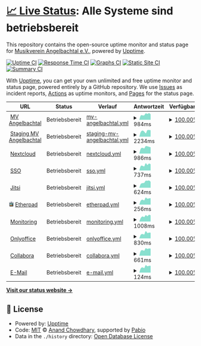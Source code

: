 # [📈 Live Status](https://status.mv-angelbachtal.de): <!--live status--> **Alle Systeme sind betriebsbereit**

This repository contains the open-source uptime monitor and status page for [Musikverein Angelbachtal e.V.](https://www.mv-angelbachtal.de), powered by [Upptime](https://github.com/upptime/upptime).

[![Uptime CI](https://github.com/mvangelbachtal/upptime/workflows/Uptime%20CI/badge.svg)](https://github.com/mvangelbachtal/upptime/actions?query=workflow%3A%22Uptime+CI%22)
[![Response Time CI](https://github.com/mvangelbachtal/upptime/workflows/Response%20Time%20CI/badge.svg)](https://github.com/mvangelbachtal/upptime/actions?query=workflow%3A%22Response+Time+CI%22)
[![Graphs CI](https://github.com/mvangelbachtal/upptime/workflows/Graphs%20CI/badge.svg)](https://github.com/mvangelbachtal/upptime/actions?query=workflow%3A%22Graphs+CI%22)
[![Static Site CI](https://github.com/mvangelbachtal/upptime/workflows/Static%20Site%20CI/badge.svg)](https://github.com/mvangelbachtal/upptime/actions?query=workflow%3A%22Static+Site+CI%22)
[![Summary CI](https://github.com/mvangelbachtal/upptime/workflows/Summary%20CI/badge.svg)](https://github.com/mvangelbachtal/upptime/actions?query=workflow%3A%22Summary+CI%22)

With [Upptime](https://upptime.js.org), you can get your own unlimited and free uptime monitor and status page, powered entirely by a GitHub repository. We use [Issues](https://github.com/mvangelbachtal/upptime/issues) as incident reports, [Actions](https://github.com/mvangelbachtal/upptime/actions) as uptime monitors, and [Pages](https://status.mv-angelbachtal.de) for the status page.

<!--start: status pages-->
<!-- This summary is generated by Upptime (https://github.com/upptime/upptime) -->
<!-- Do not edit this manually, your changes will be overwritten -->
<!-- prettier-ignore -->
| URL | Status | Verlauf | Antwortzeit | Verfügbarkeit |
| --- | ------ | ------- | ------------- | ------ |
| <img alt="" src="https://resources.mv-angelbachtal.de/logos/mva_logo.svg" height="13"> [MV Angelbachtal](https://www.mv-angelbachtal.de) | Betriebsbereit | [mv-angelbachtal.yml](https://github.com/mvangelbachtal/upptime/commits/HEAD/history/mv-angelbachtal.yml) | <details><summary><img alt="Antwortzeitdiagramm" src="./graphs/mv-angelbachtal/response-time-week.png" height="20"> 984ms</summary><br><a href="https://status.mv-angelbachtal.de/history/mv-angelbachtal"><img alt="Antwortzeit 1038" src="https://img.shields.io/endpoint?url=https%3A%2F%2Fraw.githubusercontent.com%2Fmvangelbachtal%2Fupptime%2FHEAD%2Fapi%2Fmv-angelbachtal%2Fresponse-time.json"></a><br><a href="https://status.mv-angelbachtal.de/history/mv-angelbachtal"><img alt="Antwortzeit der letzten 24 Stunden 781" src="https://img.shields.io/endpoint?url=https%3A%2F%2Fraw.githubusercontent.com%2Fmvangelbachtal%2Fupptime%2FHEAD%2Fapi%2Fmv-angelbachtal%2Fresponse-time-day.json"></a><br><a href="https://status.mv-angelbachtal.de/history/mv-angelbachtal"><img alt="Antwortzeit der letzten 7 Tage 984" src="https://img.shields.io/endpoint?url=https%3A%2F%2Fraw.githubusercontent.com%2Fmvangelbachtal%2Fupptime%2FHEAD%2Fapi%2Fmv-angelbachtal%2Fresponse-time-week.json"></a><br><a href="https://status.mv-angelbachtal.de/history/mv-angelbachtal"><img alt="Antwortzeit der letzten 30 Tage 1065" src="https://img.shields.io/endpoint?url=https%3A%2F%2Fraw.githubusercontent.com%2Fmvangelbachtal%2Fupptime%2FHEAD%2Fapi%2Fmv-angelbachtal%2Fresponse-time-month.json"></a><br><a href="https://status.mv-angelbachtal.de/history/mv-angelbachtal"><img alt="Antwortzeit des letzten Jahres 1029" src="https://img.shields.io/endpoint?url=https%3A%2F%2Fraw.githubusercontent.com%2Fmvangelbachtal%2Fupptime%2FHEAD%2Fapi%2Fmv-angelbachtal%2Fresponse-time-year.json"></a></details> | <details><summary><a href="https://status.mv-angelbachtal.de/history/mv-angelbachtal">100.00%</a></summary><a href="https://status.mv-angelbachtal.de/history/mv-angelbachtal"><img alt="Verfügbarkeit 99.98%" src="https://img.shields.io/endpoint?url=https%3A%2F%2Fraw.githubusercontent.com%2Fmvangelbachtal%2Fupptime%2FHEAD%2Fapi%2Fmv-angelbachtal%2Fuptime.json"></a><br><a href="https://status.mv-angelbachtal.de/history/mv-angelbachtal"><img alt="Verfügbarkeit der letzten 24 Stunden 100.00%" src="https://img.shields.io/endpoint?url=https%3A%2F%2Fraw.githubusercontent.com%2Fmvangelbachtal%2Fupptime%2FHEAD%2Fapi%2Fmv-angelbachtal%2Fuptime-day.json"></a><br><a href="https://status.mv-angelbachtal.de/history/mv-angelbachtal"><img alt="Verfügbarkeit der letzten 7 Tage 100.00%" src="https://img.shields.io/endpoint?url=https%3A%2F%2Fraw.githubusercontent.com%2Fmvangelbachtal%2Fupptime%2FHEAD%2Fapi%2Fmv-angelbachtal%2Fuptime-week.json"></a><br><a href="https://status.mv-angelbachtal.de/history/mv-angelbachtal"><img alt="Verfügbarkeit der letzten 30 Tage 100.00%" src="https://img.shields.io/endpoint?url=https%3A%2F%2Fraw.githubusercontent.com%2Fmvangelbachtal%2Fupptime%2FHEAD%2Fapi%2Fmv-angelbachtal%2Fuptime-month.json"></a><br><a href="https://status.mv-angelbachtal.de/history/mv-angelbachtal"><img alt="Verfügbarkeit des letzten Jahres 100.00%" src="https://img.shields.io/endpoint?url=https%3A%2F%2Fraw.githubusercontent.com%2Fmvangelbachtal%2Fupptime%2FHEAD%2Fapi%2Fmv-angelbachtal%2Fuptime-year.json"></a></details>
| <img alt="" src="https://resources.mv-angelbachtal.de/logos/mva_logo.svg" height="13"> [Staging MV Angelbachtal](https://staging.mv-angelbachtal.de) | Betriebsbereit | [staging-mv-angelbachtal.yml](https://github.com/mvangelbachtal/upptime/commits/HEAD/history/staging-mv-angelbachtal.yml) | <details><summary><img alt="Antwortzeitdiagramm" src="./graphs/staging-mv-angelbachtal/response-time-week.png" height="20"> 2234ms</summary><br><a href="https://status.mv-angelbachtal.de/history/staging-mv-angelbachtal"><img alt="Antwortzeit 2095" src="https://img.shields.io/endpoint?url=https%3A%2F%2Fraw.githubusercontent.com%2Fmvangelbachtal%2Fupptime%2FHEAD%2Fapi%2Fstaging-mv-angelbachtal%2Fresponse-time.json"></a><br><a href="https://status.mv-angelbachtal.de/history/staging-mv-angelbachtal"><img alt="Antwortzeit der letzten 24 Stunden 2288" src="https://img.shields.io/endpoint?url=https%3A%2F%2Fraw.githubusercontent.com%2Fmvangelbachtal%2Fupptime%2FHEAD%2Fapi%2Fstaging-mv-angelbachtal%2Fresponse-time-day.json"></a><br><a href="https://status.mv-angelbachtal.de/history/staging-mv-angelbachtal"><img alt="Antwortzeit der letzten 7 Tage 2234" src="https://img.shields.io/endpoint?url=https%3A%2F%2Fraw.githubusercontent.com%2Fmvangelbachtal%2Fupptime%2FHEAD%2Fapi%2Fstaging-mv-angelbachtal%2Fresponse-time-week.json"></a><br><a href="https://status.mv-angelbachtal.de/history/staging-mv-angelbachtal"><img alt="Antwortzeit der letzten 30 Tage 1909" src="https://img.shields.io/endpoint?url=https%3A%2F%2Fraw.githubusercontent.com%2Fmvangelbachtal%2Fupptime%2FHEAD%2Fapi%2Fstaging-mv-angelbachtal%2Fresponse-time-month.json"></a><br><a href="https://status.mv-angelbachtal.de/history/staging-mv-angelbachtal"><img alt="Antwortzeit des letzten Jahres 2071" src="https://img.shields.io/endpoint?url=https%3A%2F%2Fraw.githubusercontent.com%2Fmvangelbachtal%2Fupptime%2FHEAD%2Fapi%2Fstaging-mv-angelbachtal%2Fresponse-time-year.json"></a></details> | <details><summary><a href="https://status.mv-angelbachtal.de/history/staging-mv-angelbachtal">100.00%</a></summary><a href="https://status.mv-angelbachtal.de/history/staging-mv-angelbachtal"><img alt="Verfügbarkeit 99.97%" src="https://img.shields.io/endpoint?url=https%3A%2F%2Fraw.githubusercontent.com%2Fmvangelbachtal%2Fupptime%2FHEAD%2Fapi%2Fstaging-mv-angelbachtal%2Fuptime.json"></a><br><a href="https://status.mv-angelbachtal.de/history/staging-mv-angelbachtal"><img alt="Verfügbarkeit der letzten 24 Stunden 100.00%" src="https://img.shields.io/endpoint?url=https%3A%2F%2Fraw.githubusercontent.com%2Fmvangelbachtal%2Fupptime%2FHEAD%2Fapi%2Fstaging-mv-angelbachtal%2Fuptime-day.json"></a><br><a href="https://status.mv-angelbachtal.de/history/staging-mv-angelbachtal"><img alt="Verfügbarkeit der letzten 7 Tage 100.00%" src="https://img.shields.io/endpoint?url=https%3A%2F%2Fraw.githubusercontent.com%2Fmvangelbachtal%2Fupptime%2FHEAD%2Fapi%2Fstaging-mv-angelbachtal%2Fuptime-week.json"></a><br><a href="https://status.mv-angelbachtal.de/history/staging-mv-angelbachtal"><img alt="Verfügbarkeit der letzten 30 Tage 100.00%" src="https://img.shields.io/endpoint?url=https%3A%2F%2Fraw.githubusercontent.com%2Fmvangelbachtal%2Fupptime%2FHEAD%2Fapi%2Fstaging-mv-angelbachtal%2Fuptime-month.json"></a><br><a href="https://status.mv-angelbachtal.de/history/staging-mv-angelbachtal"><img alt="Verfügbarkeit des letzten Jahres 100.00%" src="https://img.shields.io/endpoint?url=https%3A%2F%2Fraw.githubusercontent.com%2Fmvangelbachtal%2Fupptime%2FHEAD%2Fapi%2Fstaging-mv-angelbachtal%2Fuptime-year.json"></a></details>
| <img alt="" src="https://icons.duckduckgo.com/ip3/cloud.mv-angelbachtal.de.ico" height="13"> [Nextcloud](https://cloud.mv-angelbachtal.de) | Betriebsbereit | [nextcloud.yml](https://github.com/mvangelbachtal/upptime/commits/HEAD/history/nextcloud.yml) | <details><summary><img alt="Antwortzeitdiagramm" src="./graphs/nextcloud/response-time-week.png" height="20"> 986ms</summary><br><a href="https://status.mv-angelbachtal.de/history/nextcloud"><img alt="Antwortzeit 998" src="https://img.shields.io/endpoint?url=https%3A%2F%2Fraw.githubusercontent.com%2Fmvangelbachtal%2Fupptime%2FHEAD%2Fapi%2Fnextcloud%2Fresponse-time.json"></a><br><a href="https://status.mv-angelbachtal.de/history/nextcloud"><img alt="Antwortzeit der letzten 24 Stunden 816" src="https://img.shields.io/endpoint?url=https%3A%2F%2Fraw.githubusercontent.com%2Fmvangelbachtal%2Fupptime%2FHEAD%2Fapi%2Fnextcloud%2Fresponse-time-day.json"></a><br><a href="https://status.mv-angelbachtal.de/history/nextcloud"><img alt="Antwortzeit der letzten 7 Tage 986" src="https://img.shields.io/endpoint?url=https%3A%2F%2Fraw.githubusercontent.com%2Fmvangelbachtal%2Fupptime%2FHEAD%2Fapi%2Fnextcloud%2Fresponse-time-week.json"></a><br><a href="https://status.mv-angelbachtal.de/history/nextcloud"><img alt="Antwortzeit der letzten 30 Tage 968" src="https://img.shields.io/endpoint?url=https%3A%2F%2Fraw.githubusercontent.com%2Fmvangelbachtal%2Fupptime%2FHEAD%2Fapi%2Fnextcloud%2Fresponse-time-month.json"></a><br><a href="https://status.mv-angelbachtal.de/history/nextcloud"><img alt="Antwortzeit des letzten Jahres 996" src="https://img.shields.io/endpoint?url=https%3A%2F%2Fraw.githubusercontent.com%2Fmvangelbachtal%2Fupptime%2FHEAD%2Fapi%2Fnextcloud%2Fresponse-time-year.json"></a></details> | <details><summary><a href="https://status.mv-angelbachtal.de/history/nextcloud">100.00%</a></summary><a href="https://status.mv-angelbachtal.de/history/nextcloud"><img alt="Verfügbarkeit 99.63%" src="https://img.shields.io/endpoint?url=https%3A%2F%2Fraw.githubusercontent.com%2Fmvangelbachtal%2Fupptime%2FHEAD%2Fapi%2Fnextcloud%2Fuptime.json"></a><br><a href="https://status.mv-angelbachtal.de/history/nextcloud"><img alt="Verfügbarkeit der letzten 24 Stunden 100.00%" src="https://img.shields.io/endpoint?url=https%3A%2F%2Fraw.githubusercontent.com%2Fmvangelbachtal%2Fupptime%2FHEAD%2Fapi%2Fnextcloud%2Fuptime-day.json"></a><br><a href="https://status.mv-angelbachtal.de/history/nextcloud"><img alt="Verfügbarkeit der letzten 7 Tage 100.00%" src="https://img.shields.io/endpoint?url=https%3A%2F%2Fraw.githubusercontent.com%2Fmvangelbachtal%2Fupptime%2FHEAD%2Fapi%2Fnextcloud%2Fuptime-week.json"></a><br><a href="https://status.mv-angelbachtal.de/history/nextcloud"><img alt="Verfügbarkeit der letzten 30 Tage 100.00%" src="https://img.shields.io/endpoint?url=https%3A%2F%2Fraw.githubusercontent.com%2Fmvangelbachtal%2Fupptime%2FHEAD%2Fapi%2Fnextcloud%2Fuptime-month.json"></a><br><a href="https://status.mv-angelbachtal.de/history/nextcloud"><img alt="Verfügbarkeit des letzten Jahres 99.59%" src="https://img.shields.io/endpoint?url=https%3A%2F%2Fraw.githubusercontent.com%2Fmvangelbachtal%2Fupptime%2FHEAD%2Fapi%2Fnextcloud%2Fuptime-year.json"></a></details>
| <img alt="" src="https://www.keycloak.org/resources/images/icon.svg" height="13"> [SSO](https://accounts.mv-angelbachtal.de) | Betriebsbereit | [sso.yml](https://github.com/mvangelbachtal/upptime/commits/HEAD/history/sso.yml) | <details><summary><img alt="Antwortzeitdiagramm" src="./graphs/sso/response-time-week.png" height="20"> 737ms</summary><br><a href="https://status.mv-angelbachtal.de/history/sso"><img alt="Antwortzeit 732" src="https://img.shields.io/endpoint?url=https%3A%2F%2Fraw.githubusercontent.com%2Fmvangelbachtal%2Fupptime%2FHEAD%2Fapi%2Fsso%2Fresponse-time.json"></a><br><a href="https://status.mv-angelbachtal.de/history/sso"><img alt="Antwortzeit der letzten 24 Stunden 636" src="https://img.shields.io/endpoint?url=https%3A%2F%2Fraw.githubusercontent.com%2Fmvangelbachtal%2Fupptime%2FHEAD%2Fapi%2Fsso%2Fresponse-time-day.json"></a><br><a href="https://status.mv-angelbachtal.de/history/sso"><img alt="Antwortzeit der letzten 7 Tage 737" src="https://img.shields.io/endpoint?url=https%3A%2F%2Fraw.githubusercontent.com%2Fmvangelbachtal%2Fupptime%2FHEAD%2Fapi%2Fsso%2Fresponse-time-week.json"></a><br><a href="https://status.mv-angelbachtal.de/history/sso"><img alt="Antwortzeit der letzten 30 Tage 744" src="https://img.shields.io/endpoint?url=https%3A%2F%2Fraw.githubusercontent.com%2Fmvangelbachtal%2Fupptime%2FHEAD%2Fapi%2Fsso%2Fresponse-time-month.json"></a><br><a href="https://status.mv-angelbachtal.de/history/sso"><img alt="Antwortzeit des letzten Jahres 736" src="https://img.shields.io/endpoint?url=https%3A%2F%2Fraw.githubusercontent.com%2Fmvangelbachtal%2Fupptime%2FHEAD%2Fapi%2Fsso%2Fresponse-time-year.json"></a></details> | <details><summary><a href="https://status.mv-angelbachtal.de/history/sso">100.00%</a></summary><a href="https://status.mv-angelbachtal.de/history/sso"><img alt="Verfügbarkeit 99.39%" src="https://img.shields.io/endpoint?url=https%3A%2F%2Fraw.githubusercontent.com%2Fmvangelbachtal%2Fupptime%2FHEAD%2Fapi%2Fsso%2Fuptime.json"></a><br><a href="https://status.mv-angelbachtal.de/history/sso"><img alt="Verfügbarkeit der letzten 24 Stunden 100.00%" src="https://img.shields.io/endpoint?url=https%3A%2F%2Fraw.githubusercontent.com%2Fmvangelbachtal%2Fupptime%2FHEAD%2Fapi%2Fsso%2Fuptime-day.json"></a><br><a href="https://status.mv-angelbachtal.de/history/sso"><img alt="Verfügbarkeit der letzten 7 Tage 100.00%" src="https://img.shields.io/endpoint?url=https%3A%2F%2Fraw.githubusercontent.com%2Fmvangelbachtal%2Fupptime%2FHEAD%2Fapi%2Fsso%2Fuptime-week.json"></a><br><a href="https://status.mv-angelbachtal.de/history/sso"><img alt="Verfügbarkeit der letzten 30 Tage 99.81%" src="https://img.shields.io/endpoint?url=https%3A%2F%2Fraw.githubusercontent.com%2Fmvangelbachtal%2Fupptime%2FHEAD%2Fapi%2Fsso%2Fuptime-month.json"></a><br><a href="https://status.mv-angelbachtal.de/history/sso"><img alt="Verfügbarkeit des letzten Jahres 99.33%" src="https://img.shields.io/endpoint?url=https%3A%2F%2Fraw.githubusercontent.com%2Fmvangelbachtal%2Fupptime%2FHEAD%2Fapi%2Fsso%2Fuptime-year.json"></a></details>
| <img alt="" src="https://icons.duckduckgo.com/ip3/meet.mv-angelbachtal.de.ico" height="13"> [Jitsi](https://meet.mv-angelbachtal.de) | Betriebsbereit | [jitsi.yml](https://github.com/mvangelbachtal/upptime/commits/HEAD/history/jitsi.yml) | <details><summary><img alt="Antwortzeitdiagramm" src="./graphs/jitsi/response-time-week.png" height="20"> 624ms</summary><br><a href="https://status.mv-angelbachtal.de/history/jitsi"><img alt="Antwortzeit 593" src="https://img.shields.io/endpoint?url=https%3A%2F%2Fraw.githubusercontent.com%2Fmvangelbachtal%2Fupptime%2FHEAD%2Fapi%2Fjitsi%2Fresponse-time.json"></a><br><a href="https://status.mv-angelbachtal.de/history/jitsi"><img alt="Antwortzeit der letzten 24 Stunden 527" src="https://img.shields.io/endpoint?url=https%3A%2F%2Fraw.githubusercontent.com%2Fmvangelbachtal%2Fupptime%2FHEAD%2Fapi%2Fjitsi%2Fresponse-time-day.json"></a><br><a href="https://status.mv-angelbachtal.de/history/jitsi"><img alt="Antwortzeit der letzten 7 Tage 624" src="https://img.shields.io/endpoint?url=https%3A%2F%2Fraw.githubusercontent.com%2Fmvangelbachtal%2Fupptime%2FHEAD%2Fapi%2Fjitsi%2Fresponse-time-week.json"></a><br><a href="https://status.mv-angelbachtal.de/history/jitsi"><img alt="Antwortzeit der letzten 30 Tage 612" src="https://img.shields.io/endpoint?url=https%3A%2F%2Fraw.githubusercontent.com%2Fmvangelbachtal%2Fupptime%2FHEAD%2Fapi%2Fjitsi%2Fresponse-time-month.json"></a><br><a href="https://status.mv-angelbachtal.de/history/jitsi"><img alt="Antwortzeit des letzten Jahres 596" src="https://img.shields.io/endpoint?url=https%3A%2F%2Fraw.githubusercontent.com%2Fmvangelbachtal%2Fupptime%2FHEAD%2Fapi%2Fjitsi%2Fresponse-time-year.json"></a></details> | <details><summary><a href="https://status.mv-angelbachtal.de/history/jitsi">100.00%</a></summary><a href="https://status.mv-angelbachtal.de/history/jitsi"><img alt="Verfügbarkeit 99.63%" src="https://img.shields.io/endpoint?url=https%3A%2F%2Fraw.githubusercontent.com%2Fmvangelbachtal%2Fupptime%2FHEAD%2Fapi%2Fjitsi%2Fuptime.json"></a><br><a href="https://status.mv-angelbachtal.de/history/jitsi"><img alt="Verfügbarkeit der letzten 24 Stunden 100.00%" src="https://img.shields.io/endpoint?url=https%3A%2F%2Fraw.githubusercontent.com%2Fmvangelbachtal%2Fupptime%2FHEAD%2Fapi%2Fjitsi%2Fuptime-day.json"></a><br><a href="https://status.mv-angelbachtal.de/history/jitsi"><img alt="Verfügbarkeit der letzten 7 Tage 100.00%" src="https://img.shields.io/endpoint?url=https%3A%2F%2Fraw.githubusercontent.com%2Fmvangelbachtal%2Fupptime%2FHEAD%2Fapi%2Fjitsi%2Fuptime-week.json"></a><br><a href="https://status.mv-angelbachtal.de/history/jitsi"><img alt="Verfügbarkeit der letzten 30 Tage 100.00%" src="https://img.shields.io/endpoint?url=https%3A%2F%2Fraw.githubusercontent.com%2Fmvangelbachtal%2Fupptime%2FHEAD%2Fapi%2Fjitsi%2Fuptime-month.json"></a><br><a href="https://status.mv-angelbachtal.de/history/jitsi"><img alt="Verfügbarkeit des letzten Jahres 99.59%" src="https://img.shields.io/endpoint?url=https%3A%2F%2Fraw.githubusercontent.com%2Fmvangelbachtal%2Fupptime%2FHEAD%2Fapi%2Fjitsi%2Fuptime-year.json"></a></details>
| <img alt="" src="https://raw.githubusercontent.com/ether/etherpad-lite/develop/src/etherpad_icon.svg" height="13"> [Etherpad](https://meet.mv-angelbachtal.de/etherpad) | Betriebsbereit | [etherpad.yml](https://github.com/mvangelbachtal/upptime/commits/HEAD/history/etherpad.yml) | <details><summary><img alt="Antwortzeitdiagramm" src="./graphs/etherpad/response-time-week.png" height="20"> 256ms</summary><br><a href="https://status.mv-angelbachtal.de/history/etherpad"><img alt="Antwortzeit 249" src="https://img.shields.io/endpoint?url=https%3A%2F%2Fraw.githubusercontent.com%2Fmvangelbachtal%2Fupptime%2FHEAD%2Fapi%2Fetherpad%2Fresponse-time.json"></a><br><a href="https://status.mv-angelbachtal.de/history/etherpad"><img alt="Antwortzeit der letzten 24 Stunden 200" src="https://img.shields.io/endpoint?url=https%3A%2F%2Fraw.githubusercontent.com%2Fmvangelbachtal%2Fupptime%2FHEAD%2Fapi%2Fetherpad%2Fresponse-time-day.json"></a><br><a href="https://status.mv-angelbachtal.de/history/etherpad"><img alt="Antwortzeit der letzten 7 Tage 256" src="https://img.shields.io/endpoint?url=https%3A%2F%2Fraw.githubusercontent.com%2Fmvangelbachtal%2Fupptime%2FHEAD%2Fapi%2Fetherpad%2Fresponse-time-week.json"></a><br><a href="https://status.mv-angelbachtal.de/history/etherpad"><img alt="Antwortzeit der letzten 30 Tage 251" src="https://img.shields.io/endpoint?url=https%3A%2F%2Fraw.githubusercontent.com%2Fmvangelbachtal%2Fupptime%2FHEAD%2Fapi%2Fetherpad%2Fresponse-time-month.json"></a><br><a href="https://status.mv-angelbachtal.de/history/etherpad"><img alt="Antwortzeit des letzten Jahres 250" src="https://img.shields.io/endpoint?url=https%3A%2F%2Fraw.githubusercontent.com%2Fmvangelbachtal%2Fupptime%2FHEAD%2Fapi%2Fetherpad%2Fresponse-time-year.json"></a></details> | <details><summary><a href="https://status.mv-angelbachtal.de/history/etherpad">100.00%</a></summary><a href="https://status.mv-angelbachtal.de/history/etherpad"><img alt="Verfügbarkeit 99.63%" src="https://img.shields.io/endpoint?url=https%3A%2F%2Fraw.githubusercontent.com%2Fmvangelbachtal%2Fupptime%2FHEAD%2Fapi%2Fetherpad%2Fuptime.json"></a><br><a href="https://status.mv-angelbachtal.de/history/etherpad"><img alt="Verfügbarkeit der letzten 24 Stunden 100.00%" src="https://img.shields.io/endpoint?url=https%3A%2F%2Fraw.githubusercontent.com%2Fmvangelbachtal%2Fupptime%2FHEAD%2Fapi%2Fetherpad%2Fuptime-day.json"></a><br><a href="https://status.mv-angelbachtal.de/history/etherpad"><img alt="Verfügbarkeit der letzten 7 Tage 100.00%" src="https://img.shields.io/endpoint?url=https%3A%2F%2Fraw.githubusercontent.com%2Fmvangelbachtal%2Fupptime%2FHEAD%2Fapi%2Fetherpad%2Fuptime-week.json"></a><br><a href="https://status.mv-angelbachtal.de/history/etherpad"><img alt="Verfügbarkeit der letzten 30 Tage 100.00%" src="https://img.shields.io/endpoint?url=https%3A%2F%2Fraw.githubusercontent.com%2Fmvangelbachtal%2Fupptime%2FHEAD%2Fapi%2Fetherpad%2Fuptime-month.json"></a><br><a href="https://status.mv-angelbachtal.de/history/etherpad"><img alt="Verfügbarkeit des letzten Jahres 99.59%" src="https://img.shields.io/endpoint?url=https%3A%2F%2Fraw.githubusercontent.com%2Fmvangelbachtal%2Fupptime%2FHEAD%2Fapi%2Fetherpad%2Fuptime-year.json"></a></details>
| <img alt="" src="https://icons.duckduckgo.com/ip3/grafana.mv-angelbachtal.de.ico" height="13"> [Monitoring](http://grafana.mv-angelbachtal.de) | Betriebsbereit | [monitoring.yml](https://github.com/mvangelbachtal/upptime/commits/HEAD/history/monitoring.yml) | <details><summary><img alt="Antwortzeitdiagramm" src="./graphs/monitoring/response-time-week.png" height="20"> 1008ms</summary><br><a href="https://status.mv-angelbachtal.de/history/monitoring"><img alt="Antwortzeit 961" src="https://img.shields.io/endpoint?url=https%3A%2F%2Fraw.githubusercontent.com%2Fmvangelbachtal%2Fupptime%2FHEAD%2Fapi%2Fmonitoring%2Fresponse-time.json"></a><br><a href="https://status.mv-angelbachtal.de/history/monitoring"><img alt="Antwortzeit der letzten 24 Stunden 807" src="https://img.shields.io/endpoint?url=https%3A%2F%2Fraw.githubusercontent.com%2Fmvangelbachtal%2Fupptime%2FHEAD%2Fapi%2Fmonitoring%2Fresponse-time-day.json"></a><br><a href="https://status.mv-angelbachtal.de/history/monitoring"><img alt="Antwortzeit der letzten 7 Tage 1008" src="https://img.shields.io/endpoint?url=https%3A%2F%2Fraw.githubusercontent.com%2Fmvangelbachtal%2Fupptime%2FHEAD%2Fapi%2Fmonitoring%2Fresponse-time-week.json"></a><br><a href="https://status.mv-angelbachtal.de/history/monitoring"><img alt="Antwortzeit der letzten 30 Tage 974" src="https://img.shields.io/endpoint?url=https%3A%2F%2Fraw.githubusercontent.com%2Fmvangelbachtal%2Fupptime%2FHEAD%2Fapi%2Fmonitoring%2Fresponse-time-month.json"></a><br><a href="https://status.mv-angelbachtal.de/history/monitoring"><img alt="Antwortzeit des letzten Jahres 967" src="https://img.shields.io/endpoint?url=https%3A%2F%2Fraw.githubusercontent.com%2Fmvangelbachtal%2Fupptime%2FHEAD%2Fapi%2Fmonitoring%2Fresponse-time-year.json"></a></details> | <details><summary><a href="https://status.mv-angelbachtal.de/history/monitoring">100.00%</a></summary><a href="https://status.mv-angelbachtal.de/history/monitoring"><img alt="Verfügbarkeit 99.63%" src="https://img.shields.io/endpoint?url=https%3A%2F%2Fraw.githubusercontent.com%2Fmvangelbachtal%2Fupptime%2FHEAD%2Fapi%2Fmonitoring%2Fuptime.json"></a><br><a href="https://status.mv-angelbachtal.de/history/monitoring"><img alt="Verfügbarkeit der letzten 24 Stunden 100.00%" src="https://img.shields.io/endpoint?url=https%3A%2F%2Fraw.githubusercontent.com%2Fmvangelbachtal%2Fupptime%2FHEAD%2Fapi%2Fmonitoring%2Fuptime-day.json"></a><br><a href="https://status.mv-angelbachtal.de/history/monitoring"><img alt="Verfügbarkeit der letzten 7 Tage 100.00%" src="https://img.shields.io/endpoint?url=https%3A%2F%2Fraw.githubusercontent.com%2Fmvangelbachtal%2Fupptime%2FHEAD%2Fapi%2Fmonitoring%2Fuptime-week.json"></a><br><a href="https://status.mv-angelbachtal.de/history/monitoring"><img alt="Verfügbarkeit der letzten 30 Tage 100.00%" src="https://img.shields.io/endpoint?url=https%3A%2F%2Fraw.githubusercontent.com%2Fmvangelbachtal%2Fupptime%2FHEAD%2Fapi%2Fmonitoring%2Fuptime-month.json"></a><br><a href="https://status.mv-angelbachtal.de/history/monitoring"><img alt="Verfügbarkeit des letzten Jahres 99.59%" src="https://img.shields.io/endpoint?url=https%3A%2F%2Fraw.githubusercontent.com%2Fmvangelbachtal%2Fupptime%2FHEAD%2Fapi%2Fmonitoring%2Fuptime-year.json"></a></details>
| <img alt="" src="https://raw.githubusercontent.com/ONLYOFFICE/api.onlyoffice.com/master/web/Content/img/logo-small.svg" height="13"> [Onlyoffice](onlyoffice.mv-angelbachtal.de) | Betriebsbereit | [onlyoffice.yml](https://github.com/mvangelbachtal/upptime/commits/HEAD/history/onlyoffice.yml) | <details><summary><img alt="Antwortzeitdiagramm" src="./graphs/onlyoffice/response-time-week.png" height="20"> 830ms</summary><br><a href="https://status.mv-angelbachtal.de/history/onlyoffice"><img alt="Antwortzeit 822" src="https://img.shields.io/endpoint?url=https%3A%2F%2Fraw.githubusercontent.com%2Fmvangelbachtal%2Fupptime%2FHEAD%2Fapi%2Fonlyoffice%2Fresponse-time.json"></a><br><a href="https://status.mv-angelbachtal.de/history/onlyoffice"><img alt="Antwortzeit der letzten 24 Stunden 692" src="https://img.shields.io/endpoint?url=https%3A%2F%2Fraw.githubusercontent.com%2Fmvangelbachtal%2Fupptime%2FHEAD%2Fapi%2Fonlyoffice%2Fresponse-time-day.json"></a><br><a href="https://status.mv-angelbachtal.de/history/onlyoffice"><img alt="Antwortzeit der letzten 7 Tage 830" src="https://img.shields.io/endpoint?url=https%3A%2F%2Fraw.githubusercontent.com%2Fmvangelbachtal%2Fupptime%2FHEAD%2Fapi%2Fonlyoffice%2Fresponse-time-week.json"></a><br><a href="https://status.mv-angelbachtal.de/history/onlyoffice"><img alt="Antwortzeit der letzten 30 Tage 822" src="https://img.shields.io/endpoint?url=https%3A%2F%2Fraw.githubusercontent.com%2Fmvangelbachtal%2Fupptime%2FHEAD%2Fapi%2Fonlyoffice%2Fresponse-time-month.json"></a><br><a href="https://status.mv-angelbachtal.de/history/onlyoffice"><img alt="Antwortzeit des letzten Jahres 825" src="https://img.shields.io/endpoint?url=https%3A%2F%2Fraw.githubusercontent.com%2Fmvangelbachtal%2Fupptime%2FHEAD%2Fapi%2Fonlyoffice%2Fresponse-time-year.json"></a></details> | <details><summary><a href="https://status.mv-angelbachtal.de/history/onlyoffice">100.00%</a></summary><a href="https://status.mv-angelbachtal.de/history/onlyoffice"><img alt="Verfügbarkeit 99.63%" src="https://img.shields.io/endpoint?url=https%3A%2F%2Fraw.githubusercontent.com%2Fmvangelbachtal%2Fupptime%2FHEAD%2Fapi%2Fonlyoffice%2Fuptime.json"></a><br><a href="https://status.mv-angelbachtal.de/history/onlyoffice"><img alt="Verfügbarkeit der letzten 24 Stunden 100.00%" src="https://img.shields.io/endpoint?url=https%3A%2F%2Fraw.githubusercontent.com%2Fmvangelbachtal%2Fupptime%2FHEAD%2Fapi%2Fonlyoffice%2Fuptime-day.json"></a><br><a href="https://status.mv-angelbachtal.de/history/onlyoffice"><img alt="Verfügbarkeit der letzten 7 Tage 100.00%" src="https://img.shields.io/endpoint?url=https%3A%2F%2Fraw.githubusercontent.com%2Fmvangelbachtal%2Fupptime%2FHEAD%2Fapi%2Fonlyoffice%2Fuptime-week.json"></a><br><a href="https://status.mv-angelbachtal.de/history/onlyoffice"><img alt="Verfügbarkeit der letzten 30 Tage 100.00%" src="https://img.shields.io/endpoint?url=https%3A%2F%2Fraw.githubusercontent.com%2Fmvangelbachtal%2Fupptime%2FHEAD%2Fapi%2Fonlyoffice%2Fuptime-month.json"></a><br><a href="https://status.mv-angelbachtal.de/history/onlyoffice"><img alt="Verfügbarkeit des letzten Jahres 99.60%" src="https://img.shields.io/endpoint?url=https%3A%2F%2Fraw.githubusercontent.com%2Fmvangelbachtal%2Fupptime%2FHEAD%2Fapi%2Fonlyoffice%2Fuptime-year.json"></a></details>
| <img alt="" src="https://raw.githubusercontent.com/CollaboraOnline/collabora-mattermost/master/assets/icons/icon.svg" height="13"> [Collabora](collabora.mv-angelbachtal.de) | Betriebsbereit | [collabora.yml](https://github.com/mvangelbachtal/upptime/commits/HEAD/history/collabora.yml) | <details><summary><img alt="Antwortzeitdiagramm" src="./graphs/collabora/response-time-week.png" height="20"> 661ms</summary><br><a href="https://status.mv-angelbachtal.de/history/collabora"><img alt="Antwortzeit 694" src="https://img.shields.io/endpoint?url=https%3A%2F%2Fraw.githubusercontent.com%2Fmvangelbachtal%2Fupptime%2FHEAD%2Fapi%2Fcollabora%2Fresponse-time.json"></a><br><a href="https://status.mv-angelbachtal.de/history/collabora"><img alt="Antwortzeit der letzten 24 Stunden 524" src="https://img.shields.io/endpoint?url=https%3A%2F%2Fraw.githubusercontent.com%2Fmvangelbachtal%2Fupptime%2FHEAD%2Fapi%2Fcollabora%2Fresponse-time-day.json"></a><br><a href="https://status.mv-angelbachtal.de/history/collabora"><img alt="Antwortzeit der letzten 7 Tage 661" src="https://img.shields.io/endpoint?url=https%3A%2F%2Fraw.githubusercontent.com%2Fmvangelbachtal%2Fupptime%2FHEAD%2Fapi%2Fcollabora%2Fresponse-time-week.json"></a><br><a href="https://status.mv-angelbachtal.de/history/collabora"><img alt="Antwortzeit der letzten 30 Tage 698" src="https://img.shields.io/endpoint?url=https%3A%2F%2Fraw.githubusercontent.com%2Fmvangelbachtal%2Fupptime%2FHEAD%2Fapi%2Fcollabora%2Fresponse-time-month.json"></a><br><a href="https://status.mv-angelbachtal.de/history/collabora"><img alt="Antwortzeit des letzten Jahres 698" src="https://img.shields.io/endpoint?url=https%3A%2F%2Fraw.githubusercontent.com%2Fmvangelbachtal%2Fupptime%2FHEAD%2Fapi%2Fcollabora%2Fresponse-time-year.json"></a></details> | <details><summary><a href="https://status.mv-angelbachtal.de/history/collabora">100.00%</a></summary><a href="https://status.mv-angelbachtal.de/history/collabora"><img alt="Verfügbarkeit 99.63%" src="https://img.shields.io/endpoint?url=https%3A%2F%2Fraw.githubusercontent.com%2Fmvangelbachtal%2Fupptime%2FHEAD%2Fapi%2Fcollabora%2Fuptime.json"></a><br><a href="https://status.mv-angelbachtal.de/history/collabora"><img alt="Verfügbarkeit der letzten 24 Stunden 100.00%" src="https://img.shields.io/endpoint?url=https%3A%2F%2Fraw.githubusercontent.com%2Fmvangelbachtal%2Fupptime%2FHEAD%2Fapi%2Fcollabora%2Fuptime-day.json"></a><br><a href="https://status.mv-angelbachtal.de/history/collabora"><img alt="Verfügbarkeit der letzten 7 Tage 100.00%" src="https://img.shields.io/endpoint?url=https%3A%2F%2Fraw.githubusercontent.com%2Fmvangelbachtal%2Fupptime%2FHEAD%2Fapi%2Fcollabora%2Fuptime-week.json"></a><br><a href="https://status.mv-angelbachtal.de/history/collabora"><img alt="Verfügbarkeit der letzten 30 Tage 100.00%" src="https://img.shields.io/endpoint?url=https%3A%2F%2Fraw.githubusercontent.com%2Fmvangelbachtal%2Fupptime%2FHEAD%2Fapi%2Fcollabora%2Fuptime-month.json"></a><br><a href="https://status.mv-angelbachtal.de/history/collabora"><img alt="Verfügbarkeit des letzten Jahres 99.60%" src="https://img.shields.io/endpoint?url=https%3A%2F%2Fraw.githubusercontent.com%2Fmvangelbachtal%2Fupptime%2FHEAD%2Fapi%2Fcollabora%2Fuptime-year.json"></a></details>
| <img alt="" src="https://icons.duckduckgo.com/ip3/null.ico" height="13"> [E-Mail](mail.mv-angelbachtal.de) | Betriebsbereit | [e-mail.yml](https://github.com/mvangelbachtal/upptime/commits/HEAD/history/e-mail.yml) | <details><summary><img alt="Antwortzeitdiagramm" src="./graphs/e-mail/response-time-week.png" height="20"> 124ms</summary><br><a href="https://status.mv-angelbachtal.de/history/e-mail"><img alt="Antwortzeit 120" src="https://img.shields.io/endpoint?url=https%3A%2F%2Fraw.githubusercontent.com%2Fmvangelbachtal%2Fupptime%2FHEAD%2Fapi%2Fe-mail%2Fresponse-time.json"></a><br><a href="https://status.mv-angelbachtal.de/history/e-mail"><img alt="Antwortzeit der letzten 24 Stunden 95" src="https://img.shields.io/endpoint?url=https%3A%2F%2Fraw.githubusercontent.com%2Fmvangelbachtal%2Fupptime%2FHEAD%2Fapi%2Fe-mail%2Fresponse-time-day.json"></a><br><a href="https://status.mv-angelbachtal.de/history/e-mail"><img alt="Antwortzeit der letzten 7 Tage 124" src="https://img.shields.io/endpoint?url=https%3A%2F%2Fraw.githubusercontent.com%2Fmvangelbachtal%2Fupptime%2FHEAD%2Fapi%2Fe-mail%2Fresponse-time-week.json"></a><br><a href="https://status.mv-angelbachtal.de/history/e-mail"><img alt="Antwortzeit der letzten 30 Tage 122" src="https://img.shields.io/endpoint?url=https%3A%2F%2Fraw.githubusercontent.com%2Fmvangelbachtal%2Fupptime%2FHEAD%2Fapi%2Fe-mail%2Fresponse-time-month.json"></a><br><a href="https://status.mv-angelbachtal.de/history/e-mail"><img alt="Antwortzeit des letzten Jahres 120" src="https://img.shields.io/endpoint?url=https%3A%2F%2Fraw.githubusercontent.com%2Fmvangelbachtal%2Fupptime%2FHEAD%2Fapi%2Fe-mail%2Fresponse-time-year.json"></a></details> | <details><summary><a href="https://status.mv-angelbachtal.de/history/e-mail">100.00%</a></summary><a href="https://status.mv-angelbachtal.de/history/e-mail"><img alt="Verfügbarkeit 100.00%" src="https://img.shields.io/endpoint?url=https%3A%2F%2Fraw.githubusercontent.com%2Fmvangelbachtal%2Fupptime%2FHEAD%2Fapi%2Fe-mail%2Fuptime.json"></a><br><a href="https://status.mv-angelbachtal.de/history/e-mail"><img alt="Verfügbarkeit der letzten 24 Stunden 100.00%" src="https://img.shields.io/endpoint?url=https%3A%2F%2Fraw.githubusercontent.com%2Fmvangelbachtal%2Fupptime%2FHEAD%2Fapi%2Fe-mail%2Fuptime-day.json"></a><br><a href="https://status.mv-angelbachtal.de/history/e-mail"><img alt="Verfügbarkeit der letzten 7 Tage 100.00%" src="https://img.shields.io/endpoint?url=https%3A%2F%2Fraw.githubusercontent.com%2Fmvangelbachtal%2Fupptime%2FHEAD%2Fapi%2Fe-mail%2Fuptime-week.json"></a><br><a href="https://status.mv-angelbachtal.de/history/e-mail"><img alt="Verfügbarkeit der letzten 30 Tage 100.00%" src="https://img.shields.io/endpoint?url=https%3A%2F%2Fraw.githubusercontent.com%2Fmvangelbachtal%2Fupptime%2FHEAD%2Fapi%2Fe-mail%2Fuptime-month.json"></a><br><a href="https://status.mv-angelbachtal.de/history/e-mail"><img alt="Verfügbarkeit des letzten Jahres 100.00%" src="https://img.shields.io/endpoint?url=https%3A%2F%2Fraw.githubusercontent.com%2Fmvangelbachtal%2Fupptime%2FHEAD%2Fapi%2Fe-mail%2Fuptime-year.json"></a></details>

<!--end: status pages-->

[**Visit our status website →**](https://status.mv-angelbachtal.de)

## 📄 License

- Powered by: [Upptime](https://github.com/upptime/upptime)
- Code: [MIT](./LICENSE) © [Anand Chowdhary](https://anandchowdhary.com), supported by [Pabio](https://pabio.com)
- Data in the `./history` directory: [Open Database License](https://opendatacommons.org/licenses/odbl/1-0/)
